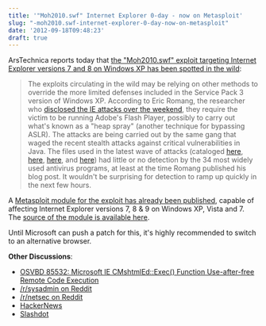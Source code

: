```yaml
---
title: '"Moh2010.swf" Internet Explorer 0-day - now on Metasploit'
slug: "-moh2010.swf-internet-explorer-0-day-now-on-metasploit"
date: '2012-09-18T09:48:23'
draft: true
---
```


ArsTechnica reports today that [the "Moh2010.swf" exploit targeting Internet Explorer versions 7 and 8 on Windows XP has been spotted in the wild](http://arstechnica.com/security/2012/09/critical-zero-day-bug-in-microsoft-internet-explorer/):

> The exploits circulating in the wild may be relying on other methods to override the more limited defenses included in the Service Pack 3 version of Windows XP. According to Eric Romang, the researcher who [disclosed the IE attacks over the weekend](http://eromang.zataz.com/2012/09/16/zero-day-season-is-really-not-over-yet/), they require the victim to be running Adobe's Flash Player, possibly to carry out what's known as a "heap spray" (another technique for bypassing ASLR). The attacks are being carried out by the same gang that waged the recent stealth attacks against critical vulnerabilities in Java. The files used in the latest wave of attacks (cataloged [here](https://www.virustotal.com/file/9d66323794d493a1deaab66e36d36a820d814ee4dd50d64cddf039c2a06463a5/analysis/1347710777/), [here](https://www.virustotal.com/file/70f6a2c2976248221c251d9965ff2313bc0ed0aebb098513d76de6d8396a7125/analysis/1347710461/), [here](https://www.virustotal.com/file/2a2e2efffa382663ba10c492f407dda8a686a777858692d073712d1cc9c5f265/analysis/1347710701/), and [here](https://www.virustotal.com/file/a5a04f661781d48df3cbe81f56ea1daae6ba3301c914723b0bb6369a5d2505d9/analysis/1347710327/)) had little or no detection by the 34 most widely used antivirus programs, at least at the time Romang published his blog post. It wouldn't be surprising for detection to ramp up quickly in the next few hours.



<!--more-->

A [Metasploit module for the exploit has already been published](https://community.rapid7.com/community/metasploit/blog/2012/09/17/lets-start-the-week-with-a-new-internet-explorer-0-day-in-metasploit), capable of affecting Internet Explorer versions 7, 8 & 9 on Windows XP, Vista and 7. The [source of the module is available here](http://dev.metasploit.com/redmine/projects/framework/repository/revisions/aac41e91fd38f99238971892d61ead4cfbedabb4/entry/modules/exploits/windows/browser/ie_execcommand_uaf.rb).

Until Microsoft can push a patch for this, it's highly recommended to switch to an alternative browser.

**Other Discussions**:

* [OSVBD 85532: Microsoft IE CMshtmlEd::Exec() Function Use-after-free Remote Code Execution](http://www.osvdb.org/show/osvdb/85532)
* [/r/sysadmin on Reddit](http://www.reddit.com/r/sysadmin/comments/1017mn/critical_zeroday_bug_in_internet_explorer_78_and/)
* [/r/netsec on Reddit](http://www.reddit.com/r/netsec/comments/100mco/new_internet_explorer_zero_day_being_exploited_in/)
* [HackerNews](http://news.ycombinator.com/item?id=4533389)
* [Slashdot](http://tech.slashdot.org/story/12/09/17/2159210/new-ie-zero-day-being-exploited-in-the-wild)